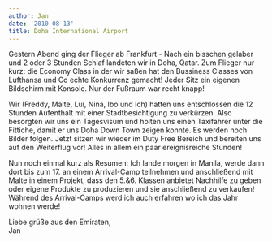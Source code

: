 ```yaml
---
author: Jan
date: '2010-08-13'
title: Doha International Airport
---
```


Gestern Abend ging der Flieger ab Frankfurt - Nach ein bisschen gelaber und 2
oder 3 Stunden Schlaf landeten wir in Doha, Qatar. Zum Flieger nur kurz: die
Economy Class in der wir saßen hat den Bussiness Classes von Lufthansa und Co
echte Konkurrenz gemacht! Jeder Sitz ein eigenen Bildschirm mit Konsole. Nur
der Fußraum war recht knapp!

Wir (Freddy, Malte, Lui, Nina, Ibo und Ich) hatten uns entschlossen die 12
Stunden Aufenthalt mit einer Stadtbesichtigung zu verkürzen. Also besorgten wir
uns ein Tagesvisum und holten uns einen Taxifahrer unter die Fittiche, damit
er uns Doha Down Town zeigen konnte. Es werden noch Bilder folgen. Jetzt sitzen
wir wieder im Duty Free Bereich und bereiten uns auf den Weiterflug vor! Alles
in allem ein paar ereignisreiche Stunden!

Nun noch einmal kurz als Resumen: Ich lande morgen in Manila, werde dann dort
bis zum 17. an einem Arrival-Camp teilnehmen und anschließend mit Malte in
einem Projekt, dass den 5.&6. Klassen anbietet Nachhilfe zu geben oder eigene
Produkte zu produzieren und sie anschließend zu verkaufen! Während des
Arrival-Camps werd ich auch erfahren wo ich das Jahr wohnen werde!

Liebe grüße aus den Emiraten,  
Jan
